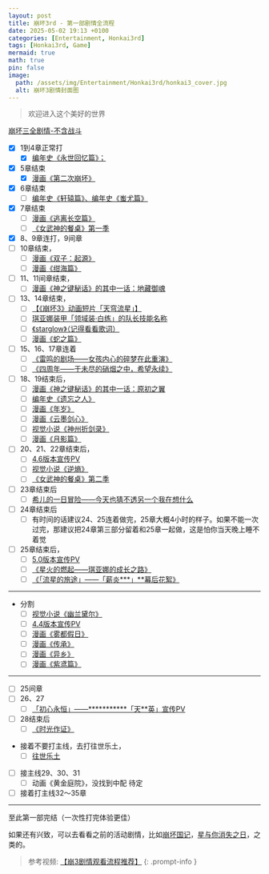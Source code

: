 ```yaml
---
layout: post
title: 崩坏3rd - 第一部剧情全流程
date: 2025-05-02 19:13 +0100
categories: [Entertainment, Honkai3rd]
tags: [Honkai3rd, Game]
mermaid: true
math: true
pin: false
image:
  path: /assets/img/Entertainment/Honkai3rd/honkai3_cover.jpg
  alt: 崩坏3剧情封面图
---
```


> 欢迎进入这个美好的世界

[崩坏三全剧情-不含战斗](https://www.bilibili.com/video/BV1LV411Z7fz/?share_source=copy_web&vd_source=e8fc69104b94ef7031623d697eff8c11)  

- [x] 1到4章正常打  
  - [x] [编年史《永世回忆篇》；](https://www.bilibili.com/video/BV13N411d7DA/?share_source=copy_web&vd_source=e8fc69104b94ef7031623d697eff8c11)  
- [x] 5章结束
  - [x] [漫画《第二次崩坏》](https://comic.bh3.com/book/1012)
- [x] 6章结束
  - [ ] [编年史《轩辕篇》、编年史《蚩尤篇》](https://www.bilibili.com/video/BV13N411d7DA/?p=2&share_source=copy_web&vd_source=e8fc69104b94ef7031623d697eff8c11)
- [x] 7章结束
  - [ ] [漫画《逃离长空篇》](https://comic.bh3.com/book/1001)
  - [ ] [《女武神的餐桌》第一季](https://www.bilibili.com/bangumi/play/ep280146/?share_source=copy_web)
- [x] 8、9章连打，9间章
- [ ] 10章结束，
  - [ ] [漫画《双子：起源》](https://comic.bh3.com/book/1015)
  - [ ] [漫画《绀海篇》](https://comic.bh3.com/book/1004)
- [ ] 11、11间章结束，
  - [ ] [漫画《神之键秘话》的其中一话：地藏御魂](https://comic.bh3.com/book/1010)
- [ ] 13、14章结束，
  - [ ] [【《崩坏3》动画短片「天穹流星」】](https://www.bilibili.com/video/BV1U7411N7vr/)  
  - [ ] [琪亚娜装甲「领域装·白练」的队长技能名称](https://zh.moegirl.org.cn/zh-hans/%E7%90%AA%E4%BA%9A%E5%A8%9C%C2%B7%E5%8D%A1%E6%96%AF%E5%85%B0%E5%A8%9C(%E5%B4%A9%E5%9D%8F3)/%E9%A2%86%E5%9F%9F%E8%A3%85%C2%B7%E7%99%BD%E7%BB%83)
  - [ ] [《starglow》（记得看看歌词）](https://comic.bh3.com/book/1017)
  - [ ] [漫画《蛇之篇》](https://comic.bh3.com/book/1017)
- [ ] 15、16、17章连着
  - [ ] [《雷鸣的剧场——女孩内心的碎梦在此重演》](https://www.bilibili.com/video/BV1iz4y1X7uB/?share_source=copy_web&vd_source=e8fc69104b94ef7031623d697eff8c11)  
  - [ ] [《四周年——于未尽的硝烟之中，希望永续》](https://www.bilibili.com/video/BV1H54y1y7wJ/?share_source=copy_web&vd_source=e8fc69104b94ef7031623d697eff8c11)  
- [ ] 18、19结束后，
  - [ ] [漫画《神之键秘话》的其中一话：原初之翼](https://comic.bh3.com/book/1010)
  - [ ] [编年史《遗忘之人》](https://www.bilibili.com/video/BV13N411d7DA/?p=2&share_source=copy_web&vd_source=e8fc69104b94ef7031623d697eff8c11)  
  - [ ] [漫画《年岁》](https://comic.bh3.com/book/1019)
  - [ ] [漫画《云墨剑心》](https://comic.bh3.com/book/1022)
  - [ ] [视觉小说《神州折剑录》](https://webstatic.mihoyo.com/bh3/event/novel-7swords/index.html#/)
  - [ ] [漫画《月影篇》](https://comic.bh3.com/book/1008)
- [ ] 20、21、22章结束后，
  - [ ] [4.6版本宣传PV](https://www.bilibili.com/video/BV14N411o7Ut/?share_source=copy_web&vd_source=e8fc69104b94ef7031623d697eff8c11)
  - [ ] [视觉小说《逆熵》](https://event.bh3.com/avgAntiEntropy/indexAntiEntropy.php?from=ipz)
  - [ ] [《女武神的餐桌》第二季](https://www.bilibili.com/bangumi/play/ep332280/?share_source=copy_web)
- [ ] 23章结束后
  - [ ] [希儿的一日冒险——今天也猜不透另一个我在想什么](https://www.bilibili.com/video/BV1fh411U7oe/?share_source=copy_web)  
- [ ] 24章结束后
  - [ ] 有时间的话建议24、25连着做完，25章大概4小时的样子。如果不能一次过完，那建议把24章第三部分留着和25章一起做，这是怕你当天晚上睡不着觉
- [ ] 25章结束后，
  - [ ] [5.0版本宣传PV](https://www.bilibili.com/video/BV14X4y1w7P6/?share_source=copy_web&vd_source=e8fc69104b94ef7031623d697eff8c11)
  - [ ] [《星火的燃起——琪亚娜的成长之路》](https://www.bilibili.com/video/BV1rQ4y127oT/?share_source=copy_web&vd_source=e8fc69104b94ef7031623d697eff8c11)  
  - [ ] [《「流星的旅途」——「薪炎\*\*\*」\*\*幕后花絮》](https://www.bilibili.com/video/BV1Mh411Y7UT/?share_source=copy_web&vd_source=e8fc69104b94ef7031623d697eff8c11)  

---
- 分割
  - [ ] [视觉小说《幽兰黛尔》](https://event.bh3.com/avgAntiEntropy/indexDurandal.php)
  - [ ] [4.4版本宣传PV](https://www.bilibili.com/video/BV1dA411j7kE/?share_source=copy_web&vd_source=e8fc69104b94ef7031623d697eff8c11)  
  - [ ] [漫画《雾都假日》](https://comic.bh3.com/book/1018)
  - [ ] [漫画《传承》](https://comic.bh3.com/book/1021)
  - [ ] [漫画《异乡》](https://comic.bh3.com/book/1023)
  - [ ] [漫画《紫鸢篇》](https://comic.bh3.com/book/1009)

---
- [ ] 25间章
- [ ] 26、27
  - [ ] [「初心永恒」——\*\*\*\*\*\*\*\*\*\*\*「天\*\*英」宣传PV](https://www.bilibili.com/video/BV1hP4y1E7F3/?share_source=copy_web&vd_source=e8fc69104b94ef7031623d697eff8c11)  
- [ ] 28结束后
  - [ ] [《时光作证》](https://www.bilibili.com/video/BV1kF411p7KE/?share_source=copy_web&vd_source=e8fc69104b94ef7031623d697eff8c11)  
- 接着不要打主线，去打往世乐土，
  - [ ] [往世乐土](https://www.bilibili.com/video/BV1vg411Y7si/?share_source=copy_web&vd_source=e8fc69104b94ef7031623d697eff8c11)  
- [ ] 接主线29、30、31
  - [ ] 动画《黄金庭院》，没找到中配 待定
- [ ] 接着打主线32～35章

---
至此第一部完结（一次性打完体验更佳）

如果还有兴致，可以去看看之前的活动剧情，比如[崩坏国记](https://www.bilibili.com/video/BV1Ck4y1r7HG/?share_source=copy_web&vd_source=e8fc69104b94ef7031623d697eff8c11)，[星与你消失之日](https://www.bilibili.com/video/BV1xQ4y1P7eq/?share_source=copy_web&vd_source=e8fc69104b94ef7031623d697eff8c11)，之类的。

> 参考视频: [【崩3剧情观看流程推荐】](https://www.bilibili.com/video/BV1ZT4m1U7Kb/?share_source=copy_web&vd_source=e8fc69104b94ef7031623d697eff8c11)
{: .prompt-info }